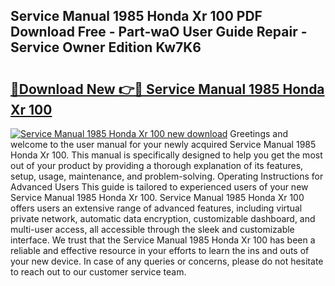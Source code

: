 ## Service Manual 1985 Honda Xr 100 PDF Download Free - Part-waO User Guide Repair - Service Owner Edition Kw7K6

# <h2><a href="http://bc80583.oget.top/?id=Service+Manual+1985+Honda+Xr+100">🔗Download New 👉🔴 Service Manual 1985 Honda Xr 100</a></h2>

[![Service Manual 1985 Honda Xr 100 new download](https://i.imgur.com/5g1atiW.png)](http://bc80583.oget.top/?id=Service+Manual+1985+Honda+Xr+100)
Greetings and welcome to the user manual for your newly acquired Service Manual 1985 Honda Xr 100. This manual is specifically designed to help you get the most out of your product by providing a thorough explanation of its features, setup, usage, maintenance, and problem-solving. Operating Instructions for Advanced Users This guide is tailored to experienced users of your new Service Manual 1985 Honda Xr 100. Service Manual 1985 Honda Xr 100 offers users an extensive range of advanced features, including virtual private network, automatic data encryption, customizable dashboard, and multi-user access, all accessible through the sleek and customizable interface. We trust that the Service Manual 1985 Honda Xr 100 has been a reliable and effective resource in your efforts to learn the ins and outs of your new device. In case of any queries or concerns, please do not hesitate to reach out to our customer service team.
